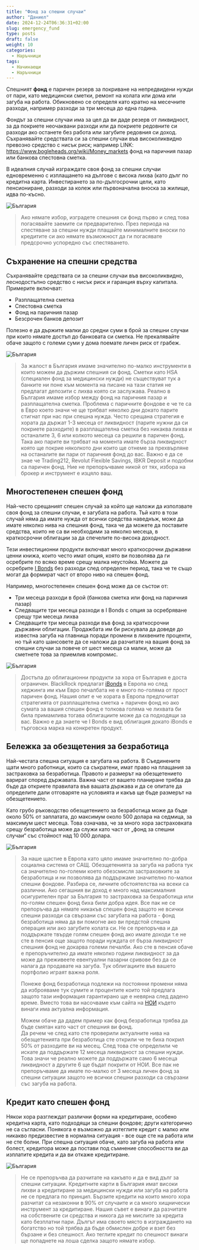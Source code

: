 ```yaml
---
title: "Фонд за спешни случаи"
author: "Даниел"
date: 2024-12-24T06:36:31+02:00
slug: emergency_fund
type: posts
draft: false
weight: 10
categories:
  - Наръчници
tags:
  - Начинаещи
  - Наръчници
---
```


Спешният **фонд** е паричен резерв за покриване на непредвидени нужди от пари, като медицински сметки, ремонт на колата или дома или загуба на работа. Обикновено се определя като кратно на месечните разходи, например разходи за три месеца до една година.

Фондът за спешни случаи има за цел да ви даде резерв от ликвидност, за да покриете неочаквани разходи или да покриете редовните си разходи ако останете без работа или загубите редовния си доход. Съхранявайте средствата си за спешни случаи във високоликвидно превозно средство с нисък риск; например LINK: https://www.bogleheads.org/wiki/Money_markets фонд на паричния пазар или банкова спестовна сметка.

В идеалния случай изграждате своя фонд за спешни случаи едновременно с изплащането на дългове с висока лихва (като дълг по кредитна карта. Инвестирането за по-дългосрочни цели, като пенсиониране, разходи за колеж или първоначална вноска за жилище, идва по-късно.

![България](/img/bgflag.png)

> Ако нямате избор, изградете спешния си фонд първо и след това погасявайте заемите си предварително. През периода на спестяване за спешни нужди плащайте минималните вноски по кредитите си ако нямате възможност да ги погасявате предсрочно успоредно със спестяването.

## Съхранение на спешни средства

Съхранявайте средствата си за спешни случаи във високоликвидно, леснодостъпно средство с нисък риск и гаранция върху капитала. Примерите включват:

-   Разплащателна сметка
-   Спестовна сметка
-   Фонд на паричния пазар
-   Безсрочен банков депозит

Полезно е да държите малки до средни суми в брой за спешни случаи при които нямате достъп до банковата си сметка. Не прекалявайте обаче защото с големи суми у дома поемате личен риск от грабеж.

![България](/img/bgflag.png)
> За жалост в България имаме значително по-малко инструменти в които можем да държим спешния си фонд. Сметки като HSA (специален фонд за медицински нужди) не съществуват тук а банките ни поне към момента на писане на тази статия не предлагат депозити с лихва която си заслужава. Реално в България имаме избор между фонд на паричния пазар и разплащателна сметка. Проблема с паричните фондове е че те са в Евро което значи че ще трябват няколко дни докато парите стигнат при нас при спешна нужда. Често срещана стратегия е хората да държат 1-3 месеца от ликвидност (парите нужни да си покриете разходите) в разплащателна сметка без никаква лихва и останалите 3, 6 или колкото месеца са решили в паричен фонд. Така ако парите ви трябват на момента имате бърза ликвидност която ще покрие няколкото дни които ще отнеме за прехвърляне на останалите ви пари от паричния фонд до вас. Важно е да се знае че Trading212, Revolut Flexible Savings, IBKR Deposit и подобни са паричен фонд. Ние не препоръчваме никой от тях, избора на брокер и инструмент е изцяло ваш.

## Многостепенен спешен фонд

Най-често срещаният спешен случай за който ще наложи да използвате своя фонд за спешни случаи, е загубата на работа. Тъй като в този случай няма да имате нужда от всички средства наведнъж, може да имате няколко нива на спешния фонд, така че да можете да поставите средства, които не са ви необходими за няколко месеца, в краткосрочни облигации за да спечелите по-висока доходност.

Тези инвестиционни продукти включват много краткосрочни държавни ценни книжа, които често имат опция, която ви позволява да ги осребрите по всяко време срещу малка неустойка. Можете да осребрите [I Bonds](https://www.bogleheads.org/wiki/I_savings_bonds) без разходи след определен период, така че те също могат да формират част от второ ниво на спешен фонд.

Например, многостепенен спешен фонд може да се състои от:

-   Три месеца разходи в брой (банкова сметка или фонд на паричния пазар)
-   Следващите три месеца разходи в I Bonds с опция за осребряване срещу три месеца лихва
-   Следващите три месеца разходи във фонд за краткосрочни държавни облигации. Продажбата им би рискувала да доведе до известна загуба на главница поради промени в лихвените проценти, но тъй като шансовете да се наложи да разчитате на вашия фонд за спешни случаи за повече от шест месеца са малки, може да сметнете това за приемлив компромис.

![България](/img/bgflag.png)

> Достъпа до облигационни продукти за хора от България е доста ограничен. BlackRock предлагат [iBonds](https://www.ishares.com/uk/individual/en/themes/fixed-income/discover-ibonds-etfs?switchLocale=y&siteEntryPassthrough=true#compare) в Европа но след хеджинга им към Евро печалбата не e много по-голяма от прост паричен фонд. Нашия опит е че хората в Европа предпочитат стратегията от разплащателна сметка + паричен фонд но ако сумата за вашия спешен фонд е толкова голяма че лихвата би била примамлива тогава облигациите може да са подходящи за вас. Важно е да знаете че I Bonds е вид облигация докато iBonds е търговска марка на конкретен продукт. 

## Бележка за обезщетения за безработица

Най-честата спешна ситуация е загубата на работа. В Съединените щати много работници, които са съкратени, имат право на плащания за застраховка за безработица. Правото и размерът на обезщетението варират според държавата. Важна част от вашето планиране трябва да бъде да откриете правилата във вашата държава и да се опитате да определите дали отговаряте на условията и какъв ще бъде размерът на обезщетението.

Като грубо ръководство обезщетението за безработица може да бъде около 50% от заплатата, до максимум около 500 долара на седмица, за максимум шест месеца. Това означава, че за много хора застраховката срещу безработица може да служи като част от „фонд за спешни случаи“ със стойност над 10 000 долара.

![България](/img/bgflag.png)
> За наше щастие в Европа като цяло имаме значително по-добра социална система от САЩ. Обезщетенията за загуба на работа тук са значително по-големи което обезсмисля застраховките за безработица и ни позволява да поддържаме значително по-малки спешни фондове. Разбира се, личните обстоятелства на всеки са различни. Ако сегашния ви доход е много над максималния осигурителен праг за България то застраховка за безработица или по-голям спешен фонд биха били добра идея. Все пак не се препоръчва да нямате никакъв спешен фонд защото не всички спешни разходи са свързани със загубата на работа - фонд безработица няма да ви помогне ако ви предстой спешна операция или ако загубите колата си. Не се препоръчва и да поддържате твърде голям спешен фонд ако имате доходи т.е не сте в пенсия още защото поради нуждата от бърза ликвидност спешния фонд не докарва големи печалби. Ако сте в пенсия обаче е препоръчително да имате няколко години ликвидност за да може да преживеете евентуални пазарни сривове без да се налага да продавате на загуба. Тук облигациите във вашето портфолио играят важна роля.  
>
> Понеже фонд безработица подлежи на постоянни промени няма да изброяваме тук сумите и процентите които той предлага защото тази информация гарантирано ще е невярна след дадено време. Вместо това ви насочваме към сайта на [НОИ](https://nssi.bg/fizicheski-lica/po-bg-zakonodatelstvo/pri-bezrabotitsa/parichni-obezshteteniya-za-bezrabotista-po-kso/) където винаги има актуална информация.  
> 
> Можем обаче да дадем пример как фонд безработица трябва да бъде смятан като част от спешния ви фонд.  
Да речем че след като сте проверили актуалните нива на обезщетенията при безработица сте открили че те биха покрил 50% от разходите ви на месец. След това сте определили че искате да поддържате 12 месеца ликвидност за спешни нужди. Това значи че реално можете да поддържате само 6 месеца ликвидност а другите 6 ще бъдат покрити от НОИ. Все пак не препоръчваме да имате по-малко от 3 месеца личен фонд за спешни ситуации защото не всички спешни разходи са свързани със загуба на работа.

## Кредит като спешен фонд

Някои хора разглеждат различни форми на кредитиране, особено кредитна карта, като подходящи за спешни фондове; други категорично не са съгласни. Понякога е възможно да изтеглите кредит с малко или никакво предизвестие в нормална ситуация - все още сте на работа или не сте болни. При спешна ситуация обаче, като загуба на работа или болест, кредитора може да постави под съмнение способността ви да изплатите кредита и да ви откаже кредитиране.

![България](/img/bgflag.png)
> Не се препоръчва да разчитате на какъвто и да е вид дълг за спешни ситуации. Кредитните карти в България имат високи лихви а кредитиране за медицински нужди или загуба на работа не се предлага по принцип. Бързите кредити на които много хора разчитат са незаконни в 90% от случаите и са много хищнически инструмент за кредитиране. Нашия съвет е винаги да разчитате на собствените си средства и никога да не мислите за кредита като безплатни пари. Дългът има своето място в изграждането на богатство но той трябва да бъде обмислен добре и взет без бързане и без спешност. Ако теглите кредит по спешност винаги ще попаднете на лоша сделка защото нямате избор.

